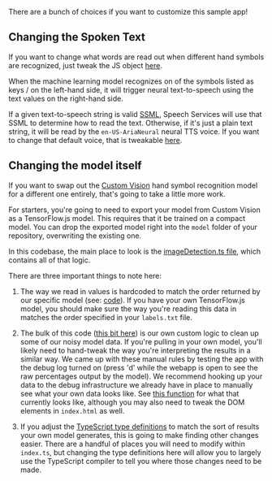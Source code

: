 There are a bunch of choices if you want to customize this sample app!

## Changing the Spoken Text

If you want to change what words are read out when different hand symbols are recognized, just tweak the JS object [here](https://github.com/lazerwalker/machine-learning-rps/blob/main/src/index.ts#L33-L43).

When the machine learning model recognizes on of the symbols listed as keys / on the left-hand side, it will trigger neural text-to-speech using the text values on the right-hand side.

If a given text-to-speech string is valid [SSML](https://docs.microsoft.com/en-us/azure/cognitive-services/speech-service/speech-synthesis-markup?tabs=csharp&WT.mc_id=rpsweb-github-emwalker), Speech Services will use that SSML to determine how to read the text. Otherwise, if it's just a plain text string, it will be read by the `en-US-AriaNeural` neural TTS voice. If you want to change that default voice, that is tweakable [here](https://github.com/lazerwalker/machine-learning-rps/blob/main/src/textToSpeech.ts#L52).

## Changing the model itself

If you want to swap out the [Custom Vision](https://customvision.ai) hand symbol recognition model for a different one entirely, that's going to take a little more work.

For starters, you're going to need to export your model from Custom Vision as a TensorFlow.js model. This requires that it be trained on a compact model. You can drop the exported model right into the `model` folder of your repository, overwriting the existing one.

In this codebase, the main place to look is the [imageDetection.ts file](https://github.com/lazerwalker/machine-learning-rps/blob/main/src/imageDetection.ts), which contains all of that logic.

There are three important things to note here:

1. The way we read in values is hardcoded to match the order returned by our specific model (see: [code](https://github.com/lazerwalker/machine-learning-rps/blob/main/src/imageDetection.ts#L31-L38)). If you have your own TensorFlow.js model, you should make sure the way you're reading this data in matches the order specified in your `labels.txt` file.

2. The bulk of this code ([this bit here](https://github.com/lazerwalker/machine-learning-rps/blob/main/src/imageDetection.ts#L40-L85)) is our own custom logic to clean up some of our noisy model data. If you're pulling in your own model, you'll likely need to hand-tweak the way you're interpreting the results in a similar way. We came up with these manual rules by testing the app with the debug log turned on (press 'd' while the webapp is open to see the raw percentages output by the model). We recommend hooking up your data to the debug infrastructure we already have in place to manually see what your own data looks like. See [this function](https://github.com/lazerwalker/machine-learning-rps/blob/main/src/index.ts#L80-L95) for what that currently looks like, although you may also need to tweak the DOM elements in `index.html` as well.

3. If you adjust the [TypeScript type definitions](https://github.com/lazerwalker/machine-learning-rps/blob/main/src/imageDetection.ts#L3-L21) to match the sort of results your own model generates, this is going to make finding other changes easier. There are a handful of places you will need to modify within `index.ts`, but changing the type definitions here will allow you to largely use the TypeScript compiler to tell you where those changes need to be made.
